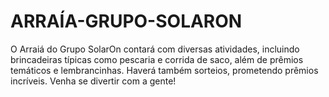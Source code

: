 # ARRAÍA-GRUPO-SOLARON
 O Arraiá do Grupo SolarOn contará com diversas atividades, incluindo brincadeiras típicas como pescaria e corrida de saco, além de prêmios temáticos e lembrancinhas. Haverá também sorteios, prometendo prêmios incríveis.  Venha se divertir com a gente!  
